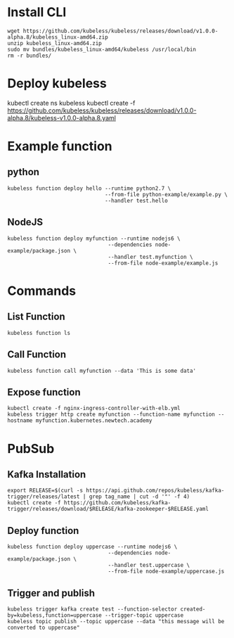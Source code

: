 # Install CLI
```
wget https://github.com/kubeless/kubeless/releases/download/v1.0.0-alpha.8/kubeless_linux-amd64.zip
unzip kubeless_linux-amd64.zip
sudo mv bundles/kubeless_linux-amd64/kubeless /usr/local/bin
rm -r bundles/
```

# Deploy kubeless
kubectl create ns kubeless
kubectl create -f https://github.com/kubeless/kubeless/releases/download/v1.0.0-alpha.8/kubeless-v1.0.0-alpha.8.yaml 

# Example function

## python
```
kubeless function deploy hello --runtime python2.7 \
                               --from-file python-example/example.py \
                               --handler test.hello
```
## NodeJS
```
kubeless function deploy myfunction --runtime nodejs6 \
                                --dependencies node-example/package.json \
                                --handler test.myfunction \
                                --from-file node-example/example.js
```

# Commands

## List Function
```
kubeless function ls
```
## Call Function
```
kubeless function call myfunction --data 'This is some data'
```

## Expose function
```
kubectl create -f nginx-ingress-controller-with-elb.yml
kubeless trigger http create myfunction --function-name myfunction --hostname myfunction.kubernetes.newtech.academy
```


# PubSub
## Kafka Installation
```
export RELEASE=$(curl -s https://api.github.com/repos/kubeless/kafka-trigger/releases/latest | grep tag_name | cut -d '"' -f 4)
kubectl create -f https://github.com/kubeless/kafka-trigger/releases/download/$RELEASE/kafka-zookeeper-$RELEASE.yaml
```

## Deploy function
```
kubeless function deploy uppercase --runtime nodejs6 \
                                --dependencies node-example/package.json \
                                --handler test.uppercase \
                                --from-file node-example/uppercase.js
```

## Trigger and publish
```
kubeless trigger kafka create test --function-selector created-by=kubeless,function=uppercase --trigger-topic uppercase
kubeless topic publish --topic uppercase --data "this message will be converted to uppercase"
```
